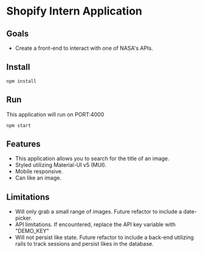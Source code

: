 # Shopify Intern Application

## Goals

- Create a front-end to interact with one of NASA's APIs.

## Install

```
npm install
```

## Run

This application will run on PORT:4000

```
npm start
```

## Features

- This application allows you to search for the title of an image.
- Styled utilizing Material-UI v5 (MUI).
- Mobile responsive.
- Can like an image.

## Limitations

- Will only grab a small range of images. Future refactor to include a date-picker.
- API limitations. If encountered, replace the API key variable with "DEMO_KEY"
- Will not persist like state. Future refactor to include a back-end utilizing rails to track sessions and persist likes in the database.
